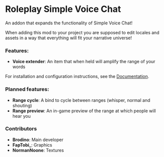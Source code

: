 # Roleplay Simple Voice Chat

An addon that expands the functionality of Simple Voice Chat!

When adding this mod to your project you are supposed to edit locales and assets in a way that everything will fit your narrative universe!

### Features:

- **Voice extender**: An item that when held will amplify the range of your words

For installation and configuration instructions, see the [Documentation](https://docs.brodino.dev/minecraft/roleplaysimplevoicechat).

### Planned features:
- **Range cycle**: A bind to cycle between ranges (whisper, normal and shouting)
- **Range preview**: An in-game preview of the range at which people will hear you


### Contributors
- **Brodino**: Main developer
- **FapTobi_**: Graphics
- **NormanNoone**: Textures
